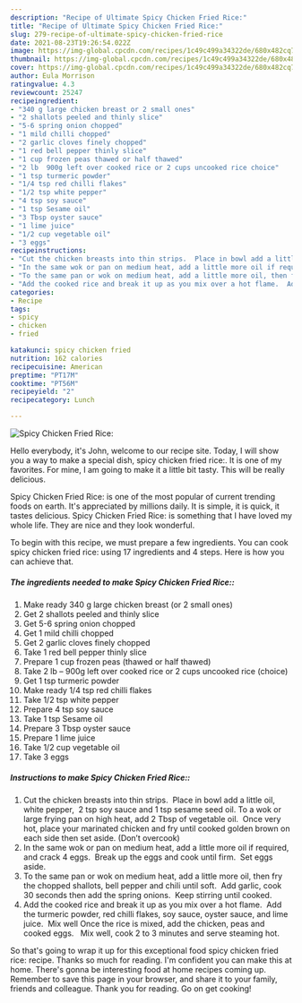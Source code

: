 ```yaml
---
description: "Recipe of Ultimate Spicy Chicken Fried Rice:"
title: "Recipe of Ultimate Spicy Chicken Fried Rice:"
slug: 279-recipe-of-ultimate-spicy-chicken-fried-rice
date: 2021-08-23T19:26:54.022Z
image: https://img-global.cpcdn.com/recipes/1c49c499a34322de/680x482cq70/spicy-chicken-fried-rice-recipe-main-photo.jpg
thumbnail: https://img-global.cpcdn.com/recipes/1c49c499a34322de/680x482cq70/spicy-chicken-fried-rice-recipe-main-photo.jpg
cover: https://img-global.cpcdn.com/recipes/1c49c499a34322de/680x482cq70/spicy-chicken-fried-rice-recipe-main-photo.jpg
author: Eula Morrison
ratingvalue: 4.3
reviewcount: 25247
recipeingredient:
- "340 g large chicken breast or 2 small ones"
- "2 shallots peeled and thinly slice"
- "5-6 spring onion chopped"
- "1 mild chilli chopped"
- "2 garlic cloves finely chopped"
- "1 red bell pepper thinly slice"
- "1 cup frozen peas thawed or half thawed"
- "2 lb  900g left over cooked rice or 2 cups uncooked rice choice"
- "1 tsp turmeric powder"
- "1/4 tsp red chilli flakes"
- "1/2 tsp white pepper"
- "4 tsp soy sauce"
- "1 tsp Sesame oil"
- "3 Tbsp oyster sauce"
- "1 lime juice"
- "1/2 cup vegetable oil"
- "3 eggs"
recipeinstructions:
- "Cut the chicken breasts into thin strips.  Place in bowl add a little oil, white pepper,  2 tsp soy sauce and 1 tsp sesame seed oil. To a wok or large frying pan on high heat, add 2 Tbsp of vegetable oil.  Once very hot, place your marinated chicken and fry until cooked golden brown on each side then set aside. (Don’t overcook)"
- "In the same wok or pan on medium heat, add a little more oil if required, and crack 4 eggs.  Break up the eggs and cook until firm.  Set eggs aside."
- "To the same pan or wok on medium heat, add a little more oil, then fry the chopped shallots, bell pepper and chili until soft.  Add garlic, cook 30 seconds then add the spring onions.  Keep stirring until cooked."
- "Add the cooked rice and break it up as you mix over a hot flame.  Add the turmeric powder, red chilli flakes, soy sauce, oyster sauce, and lime juice.  Mix well Once the rice is mixed, add the chicken, peas and cooked eggs.   Mix well, cook 2 to 3 minutes and serve steaming hot."
categories:
- Recipe
tags:
- spicy
- chicken
- fried

katakunci: spicy chicken fried 
nutrition: 162 calories
recipecuisine: American
preptime: "PT17M"
cooktime: "PT56M"
recipeyield: "2"
recipecategory: Lunch

---
```



![Spicy Chicken Fried Rice:](https://img-global.cpcdn.com/recipes/1c49c499a34322de/680x482cq70/spicy-chicken-fried-rice-recipe-main-photo.jpg)

Hello everybody, it's John, welcome to our recipe site. Today, I will show you a way to make a special dish, spicy chicken fried rice:. It is one of my favorites. For mine, I am going to make it a little bit tasty. This will be really delicious.

Spicy Chicken Fried Rice: is one of the most popular of current trending foods on earth. It's appreciated by millions daily. It is simple, it is quick, it tastes delicious. Spicy Chicken Fried Rice: is something that I have loved my whole life. They are nice and they look wonderful.




To begin with this recipe, we must prepare a few ingredients. You can cook spicy chicken fried rice: using 17 ingredients and 4 steps. Here is how you can achieve that.

<!--inarticleads1-->

##### The ingredients needed to make Spicy Chicken Fried Rice::

1. Make ready 340 g large chicken breast (or 2 small ones)
1. Get 2 shallots peeled and thinly slice
1. Get 5-6 spring onion chopped
1. Get 1 mild chilli chopped
1. Get 2 garlic cloves finely chopped
1. Take 1 red bell pepper thinly slice
1. Prepare 1 cup frozen peas (thawed or half thawed)
1. Take 2 lb – 900g left over cooked rice or 2 cups uncooked rice (choice)
1. Get 1 tsp turmeric powder
1. Make ready 1/4 tsp red chilli flakes
1. Take 1/2 tsp white pepper
1. Prepare 4 tsp soy sauce
1. Take 1 tsp Sesame oil
1. Prepare 3 Tbsp oyster sauce
1. Prepare 1 lime juice
1. Take 1/2 cup vegetable oil
1. Take 3 eggs




<!--inarticleads2-->

##### Instructions to make Spicy Chicken Fried Rice::

1. Cut the chicken breasts into thin strips.  Place in bowl add a little oil, white pepper,  2 tsp soy sauce and 1 tsp sesame seed oil. To a wok or large frying pan on high heat, add 2 Tbsp of vegetable oil.  Once very hot, place your marinated chicken and fry until cooked golden brown on each side then set aside. (Don’t overcook)
1. In the same wok or pan on medium heat, add a little more oil if required, and crack 4 eggs.  Break up the eggs and cook until firm.  Set eggs aside.
1. To the same pan or wok on medium heat, add a little more oil, then fry the chopped shallots, bell pepper and chili until soft.  Add garlic, cook 30 seconds then add the spring onions.  Keep stirring until cooked.
1. Add the cooked rice and break it up as you mix over a hot flame.  Add the turmeric powder, red chilli flakes, soy sauce, oyster sauce, and lime juice.  Mix well Once the rice is mixed, add the chicken, peas and cooked eggs.   Mix well, cook 2 to 3 minutes and serve steaming hot.




So that's going to wrap it up for this exceptional food spicy chicken fried rice: recipe. Thanks so much for reading. I'm confident you can make this at home. There's gonna be interesting food at home recipes coming up. Remember to save this page in your browser, and share it to your family, friends and colleague. Thank you for reading. Go on get cooking!
